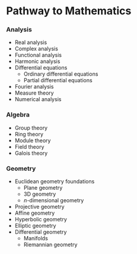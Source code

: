 # Pathway to Mathematics

### Analysis

- Real analysis
- Complex analysis
- Functional analysis
- Harmonic analysis
- Differential equations
  - Ordinary differential equations
  - Partial differential equations
- Fourier analysis
- Measure theory
- Numerical analysis

### Algebra

- Group theory
- Ring theory
- Module theory
- Field theory
- Galois theory

### Geometry

- Euclidean geometry foundations
  - Plane geometry
  - 3D geometry
  - *n*-dimensional geometry
- Projective geometry
- Affine geometry
- Hyperbolic geometry
- Elliptic geometry
- Differential geometry
  - Manifolds
  - Riemannian geometry

